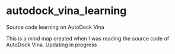 # autodock_vina_learning
Source code learning on AutoDock Vina

This is a mind map created when I was reading the source code of AutoDock Vina. Updating in progress
